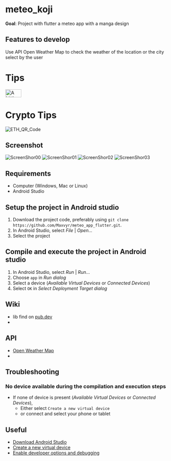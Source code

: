 # meteo_koji

**Goal**: Project with flutter a meteo app with a manga design 

## Features to develop
Use API Open Weather Map to check the weather of the location or the city select by the user


# Tips

<a href="https://www.buymeacoffee.com/Maxvy" target="_blank"><img src="https://i.imgur.com/CNigpZm.png" alt="A Little Coffee Please" style="height: 25px;width: 50px;" ></a>

# Crypto Tips 

![ETH_QR_Code](https://i.imgur.com/XpF2vgwm.png)

## Screenshot

![ScreenShor00](https://imgur.com/uknrO6Cm.png)
![ScreenShor01](https://imgur.com/ljUds9Am.png)
![ScreenShor02](https://imgur.com/OmJhqGlm.png)
![ScreenShor03](https://imgur.com/0RTktQjm.png)


## Requirements
* Computer (Windows, Mac or Linux)
* Android Studio


## Setup the project in Android studio
1. Download the project code, preferably using `git clone https://github.com/Maxvyr/meteo_app_flutter.git`.
2. In Android Studio, select *File* | *Open...*
3. Select the project
     
     
## Compile and execute the project in Android studio
1. In Android Studio, select *Run* | *Run...*
2. Choose `app` in *Run dialog*
3. Select a device (*Available Virtual Devices* or *Connected Devices*)
4. Select `OK` in *Select Deployment Target dialog*

     
## Wiki
* lib find on [pub.dev](https://pub.dev/)
*

## API
* [Open Weather Map](https://openweathermap.org/) 
*

## Troubleshooting

### No device available during the compilation and execution steps 
* If none of device is present (*Available Virtual Devices* or *Connected Devices*),
    * Either select `Create a new virtual device`
    * or connect and select your phone or tablet
     
     
## Useful
* [Download Android Studio](https://developer.android.com/studio)
* [Create a new virtual device](https://developer.android.com/studio/run/managing-avds.html)
* [Enable developer options and debugging](https://developer.android.com/studio/debug/dev-options.html#enable)

